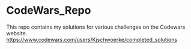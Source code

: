 # CodeWars_Repo
This repo contains my solutions for various challenges on the Codewars website.
https://www.codewars.com/users/Kjschwoerke/completed_solutions

